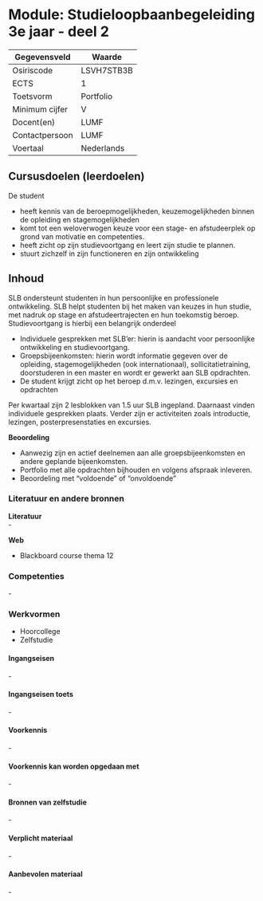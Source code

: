 # Module: Studieloopbaanbegeleiding 3e jaar - deel 2

| Gegevensveld  | Waarde |
| ------------- | ------------- |
| Osiriscode  | LSVH7STB3B  |
| ECTS  | 1 |
| Toetsvorm  | Portfolio |
| Minimum cijfer  | V |
| Docent(en)  | LUMF |
| Contactpersoon  | LUMF |
| Voertaal  | Nederlands |

## Cursusdoelen (leerdoelen)

De student
- heeft kennis van de beroepmogelijkheden, keuzemogelijkheden binnen de opleiding en stagemogelijkheden
- komt tot een weloverwogen keuze voor een stage- en afstudeerplek op grond van motivatie en competenties.
- heeft zicht op zijn studievoortgang en leert zijn studie te plannen.
- stuurt zichzelf in zijn functioneren en zijn ontwikkeling

## Inhoud

SLB ondersteunt studenten in hun persoonlijke en professionele ontwikkeling. SLB helpt studenten bij het maken van keuzes in hun studie, met nadruk op stage en afstudeertrajecten  en hun toekomstig beroep. Studievoortgang is hierbij een belangrijk onderdeel  
- Individuele gesprekken met SLB’er: hierin is aandacht voor persoonlijke ontwikkeling en studievoortgang.
- Groepsbijeenkomsten: hierin wordt informatie gegeven over de opleiding, stagemogelijkheden (ook internationaal), sollicitatietraining, doorstuderen in een master en wordt er gewerkt aan SLB opdrachten.
- De student krijgt zicht op het beroep d.m.v. lezingen, excursies en opdrachten  

Per kwartaal zijn 2 lesblokken van 1.5 uur SLB ingepland. Daarnaast vinden individuele gesprekken plaats. Verder zijn er activiteiten zoals introductie, lezingen, posterpresenstaties en excursies.

**Beoordeling**
- Aanwezig zijn en actief deelnemen aan alle groepsbijeenkomsten en andere geplande bijeenkomsten.
- Portfolio met alle opdrachten bijhouden en volgens afspraak inleveren.
- Beoordeling met “voldoende” of “onvoldoende”

### Literatuur en andere bronnen

**Literatuur**  
\-

**Web**
- Blackboard course thema 12

### Competenties
\-

### Werkvormen  
- Hoorcollege
- Zelfstudie

#### Ingangseisen 
\- 

#### Ingangseisen toets
\- 

#### Voorkennis
\-

#### Voorkennis kan worden opgedaan met
\-

#### Bronnen van zelfstudie
\-

#### Verplicht materiaal
\-

#### Aanbevolen materiaal
\-

